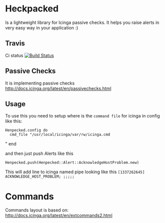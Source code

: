 # Heckpacked
Is a lightweight library for Icinga passive checks. It helps you raise alerts in very easy way in your application :)

## Travis
Ci status
[![Build Status](https://secure.travis-ci.org/JakubOboza/henpecked.png?branch=master)](http://travis-ci.org/JakubOboza/henpecked)

## Passive Checks
It is implementing passive checks
<http://docs.icinga.org/latest/en/passivechecks.html>

## Usage
To use this you need to setup where is the `command file` for icinga in config like this:

    Henpecked.config do
      cmd_file "/usr/local/icinga/var/rw/icinga.cmd

"
    end

and then just push Alerts like this
    
    Henpecked.push(Henpecked::Alert::AcknowledgeHostProblem.new)

This will add line to icinga named pipe looking like this `[1337262645] ACKNOWLEDGE_HOST_PROBLEM; ;;;;;`


# Commands
Commands layout is based on:
<http://docs.icinga.org/latest/en/extcommands2.html>

